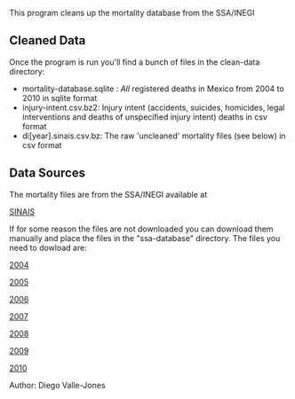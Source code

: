 This program cleans up the mortality database from the SSA/INEGI


Cleaned Data
-------------

Once the program is run you'll find a  bunch of files in the clean-data directory:

* mortality-database.sqlite : *All* registered deaths in Mexico from 2004 to 2010 in sqlite format
* injury-intent.csv.bz2: Injury intent (accidents, suicides, homicides, legal interventions and deaths of unspecified injury intent) deaths in csv format
* di[year].sinais.csv.bz: The raw 'uncleaned' mortality files  (see below) in csv format


Data Sources
------------

The mortality files are from the SSA/INEGI available at

[SINAIS](http://sinais.salud.gob.mx/basesdedatos/index.html#estatica)

If for some reason the files are not downloaded you can download them manually and place the files in the "ssa-database" directory. The files you need to dowload are:

[2004](http://www.sinais.salud.gob.mx/descargas/zip/def2004.zip)

[2005](http://www.sinais.salud.gob.mx/descargas/zip/def2005.zip)

[2006](http://www.sinais.salud.gob.mx/descargas/zip/def2006.zip)

[2007](http://www.sinais.salud.gob.mx/descargas/zip/def2007.zip)

[2008](http://www.sinais.salud.gob.mx/descargas/zip/def2008.zip)

[2009](http://www.sinais.salud.gob.mx/descargas/zip/def2009.zip)

[2010](http://www.sinais.salud.gob.mx/descargas/zip/def2010.zip)

Author: Diego Valle-Jones
